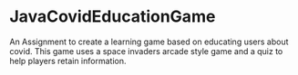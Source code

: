 # JavaCovidEducationGame
An Assignment to create a learning game based on educating users about covid. This game uses a space invaders arcade style game and a quiz to help players retain information.
